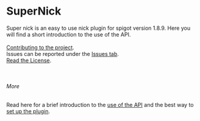 # SuperNick

Super nick is an easy to use nick plugin for spigot version 1.8.9. Here you will find a short introduction to the use of the API.
<br>
<br>
[Contributing to the project](https://github.com/chris23lngr/SuperNick/issues "Click to get to CONTRIBUTING.md"). <br>
Issues can be reported under the [Issues tab](https://github.com/chris23lngr/SuperNick/issues "See Issues"). <br>
[Read the License](https://github.com/chris23lngr/SuperNick/blob/main/LICENSE "See license"). <br>

<br>

###### More
Read here for a brief introduction to the [use of the API](https://github.com/chris23lngr/SuperNick/blob/main/docs/API.md) and the best way to [set up the plugin](https://github.com/chris23lngr/SuperNick/blob/main/docs/SETUP.md).
